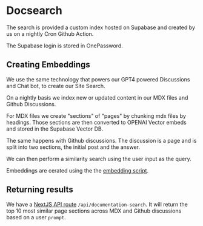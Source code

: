 # Docsearch

The search is provided a custom index hosted on Supabase and created by us on a nightly Cron Github Action.

The Supabase login is stored in OnePassword.

## Creating Embeddings

We use the same technology that powers our GPT4 powered Discussions and Chat bot, to create our Site Search.

On a nightly basis we index new or updated content in our MDX files and Github Discussions.

For MDX files we create "sections" of "pages" by chunking mdx files by headings. Those sections are then converted to OPENAI Vector embeds and stored in the Supabase Vector DB.

The same happens with Github discussions. The discussion is a page and is split into two sections, the initial post and the answer.

We can then perform a similarity search using the user input as the query.

Embeddings are cerated using the the [embedding script](../../../packages/paste-website/scripts/search/).

## Returning results

We have a [NextJS API route](https://nextjs.org/docs/pages/building-your-application/routing/api-routes) `/api/documentation-search`. It will return the top 10 most similar page sections across MDX and Github discussions based on a user `prompt`.
